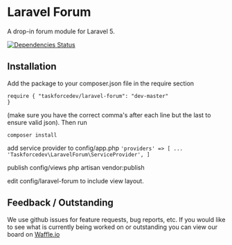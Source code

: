 # Laravel Forum
A drop-in forum module for Laravel 5.

[![Dependencies Status](https://depending.in/taskforcedev/laravel-forum.png)](http://depending.in/taskforcedev/laravel-forum)

## Installation

Add the package to your composer.json file in the require section

<code>require {
"taskforcedev/laravel-forum": "dev-master"
}</code>

(make sure you have the correct comma's after each line but the last to ensure valid json).
Then run

<code>composer install</code>

add service provider to config/app.php
<code>'providers' => [
    ...
    'Taskforcedev\LaravelForum\ServiceProvider',
]</code>

publish config/views
php artisan vendor:publish

edit config/laravel-forum to include view layout.

## Feedback / Outstanding
We use github issues for feature requests, bug reports, etc. If you would like to see what is currently being worked on or outstanding you can view our board on [Waffle.io](https://waffle.io/taskforcedev/laravel-forum)

